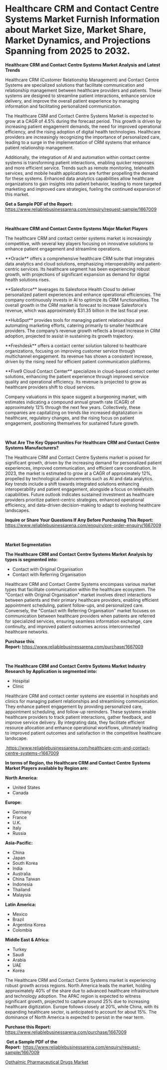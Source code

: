 <p><h1>Healthcare CRM and Contact Centre Systems Market Furnish Information about Market Size, Market Share, Market Dynamics, and Projections Spanning from 2025 to 2032.</h1></p><p><strong>Healthcare CRM and Contact Centre Systems Market Analysis and Latest Trends</strong></p>
<p><p>Healthcare CRM (Customer Relationship Management) and Contact Centre Systems are specialized solutions that facilitate communication and relationship management between healthcare providers and patients. These systems are designed to streamline patient interactions, enhance service delivery, and improve the overall patient experience by managing information and facilitating personalized communication.</p><p>The Healthcare CRM and Contact Centre Systems Market is expected to grow at a CAGR of 4.5% during the forecast period. This growth is driven by increasing patient engagement demands, the need for improved operational efficiency, and the rising adoption of digital health technologies. Healthcare providers are increasingly recognizing the importance of personalized care, leading to a surge in the implementation of CRM systems that enhance patient relationship management.</p><p>Additionally, the integration of AI and automation within contact centre systems is transforming patient interactions, enabling quicker responses and more efficient service. Trends such as remote monitoring, telehealth services, and mobile health applications are further propelling the demand for these systems. Enhanced data analytics capabilities allow healthcare organizations to gain insights into patient behavior, leading to more targeted marketing and improved care strategies, fueling the continued expansion of this market.</p></p>
<p><strong>Get a Sample PDF of the Report:&nbsp;</strong> <a href="https://www.reliablebusinessarena.com/enquiry/request-sample/1667009?utm_campaign=2485&utm_medium=2&utm_source=Github&utm_content=ia&utm_term=08032025&utm_id=healthcare-crm-and-contact-centre-systems">https://www.reliablebusinessarena.com/enquiry/request-sample/1667009</a></p>
<p>&nbsp;</p>
<p><strong>Healthcare CRM and Contact Centre Systems Major Market Players</strong></p>
<p><p>The healthcare CRM and contact center systems market is increasingly competitive, with several key players focusing on innovative solutions to enhance patient engagement and streamline operations. </p><p>**Oracle** offers a comprehensive healthcare CRM suite that integrates data analytics and cloud solutions, emphasizing interoperability and patient-centric services. Its healthcare segment has been experiencing robust growth, with projections of significant expansion as demand for digital health solutions rises.</p><p>**Salesforce** leverages its Salesforce Health Cloud to deliver personalized patient experiences and enhance operational efficiencies. The company continuously invests in AI to optimize its CRM functionalities. The overall growth in the CRM market is forecast to increase Salesforce's revenue, which was approximately $31.35 billion in the last fiscal year.</p><p>**HubSpot** provides tools for managing patient relationships and automating marketing efforts, catering primarily to smaller healthcare providers. The company’s revenue growth reflects a broad increase in CRM adoption, projected to assist in sustaining its growth trajectory.</p><p>**Freshdesk** offers a contact center solution tailored to healthcare organizations, focusing on improving customer service through multichannel engagement. Its revenue has shown a consistent increase, driven by the rising need for efficient patient communication platforms.</p><p>**Five9 Cloud Contact Center** specializes in cloud-based contact center solutions, enhancing the patient experience through improved service quality and operational efficiency. Its revenue is projected to grow as healthcare providers shift to cloud services.</p><p>Company valuations in this space suggest a burgeoning market, with estimates indicating a compound annual growth rate (CAGR) of approximately 12% through the next few years. Collectively, these companies are capitalizing on trends like increased digitalization in healthcare, regulatory changes, and the rising focus on patient engagement, positioning themselves for sustained future growth.</p></p>
<p>&nbsp;</p>
<p><strong>What Are The Key Opportunities For Healthcare CRM and Contact Centre Systems Manufacturers?</strong></p>
<p><p>The Healthcare CRM and Contact Centre Systems market is poised for significant growth, driven by the increasing demand for personalized patient experiences, improved communication, and efficient care coordination. In 2023, the market is estimated to grow at a CAGR of approximately 12%, propelled by technological advancements such as AI and data analytics. Key trends include a shift towards integrated solutions enhancing interoperability and patient engagement, alongside a focus on telehealth capabilities. Future outlook indicates sustained investment as healthcare providers prioritize patient-centric strategies, enhanced operational efficiency, and data-driven decision-making to adapt to evolving healthcare landscapes.</p></p>
<p><strong>Inquire or Share Your Questions If Any Before Purchasing This Report:</strong> <a href="https://www.reliablebusinessarena.com/enquiry/pre-order-enquiry/1667009?utm_campaign=2485&utm_medium=2&utm_source=Github&utm_content=ia&utm_term=08032025&utm_id=healthcare-crm-and-contact-centre-systems">https://www.reliablebusinessarena.com/enquiry/pre-order-enquiry/1667009</a></p>
<p>&nbsp;</p>
<p><strong>Market Segmentation</strong></p>
<p><strong>The Healthcare CRM and Contact Centre Systems Market Analysis by types is segmented into:</strong></p>
<p><ul><li>Contact with Original Organisation</li><li>Contact with Referring Organisation</li></ul></p>
<p><p>Healthcare CRM and Contact Centre Systems encompass various market types that facilitate communication within the healthcare ecosystem. The "Contact with Original Organisation" market involves direct interactions between patients and their primary healthcare providers, enabling efficient appointment scheduling, patient follow-ups, and personalized care. Conversely, the "Contact with Referring Organisation" market focuses on communication between healthcare providers when patients are referred for specialized services, ensuring seamless information exchange, care continuity, and improved patient outcomes across interconnected healthcare networks.</p></p>
<p><strong>Purchase this Report:&nbsp;</strong><a href="https://www.reliablebusinessarena.com/purchase/1667009?utm_campaign=2485&utm_medium=2&utm_source=Github&utm_content=ia&utm_term=08032025&utm_id=healthcare-crm-and-contact-centre-systems">https://www.reliablebusinessarena.com/purchase/1667009</a></p>
<p>&nbsp;</p>
<p><strong>The Healthcare CRM and Contact Centre Systems Market Industry Research by Application is segmented into:</strong></p>
<p><ul><li>Hospital</li><li>Clinic</li></ul></p>
<p><p>Healthcare CRM and contact center systems are essential in hospitals and clinics for managing patient relationships and streamlining communication. They enhance patient engagement by providing personalized care, appointment scheduling, and follow-up reminders. These systems enable healthcare providers to track patient interactions, gather feedback, and improve service delivery. By integrating data, they facilitate efficient resource allocation and enhance operational workflows, ultimately leading to improved patient outcomes and satisfaction in the competitive healthcare landscape.</p></p>
<p><a href="https://www.reliablebusinessarena.com/healthcare-crm-and-contact-centre-systems-r1667009?utm_campaign=2485&utm_medium=2&utm_source=Github&utm_content=ia&utm_term=08032025&utm_id=healthcare-crm-and-contact-centre-systems">&nbsp;https://www.reliablebusinessarena.com/healthcare-crm-and-contact-centre-systems-r1667009</a></p>
<p><strong>In terms of Region, the Healthcare CRM and Contact Centre Systems Market Players available by Region are:</strong></p>
<p>
    <p> <strong> North America: </strong>
        <ul>
            <li>United States</li>
            <li>Canada</li>
        </ul>
        </p> 
    <p> <strong> Europe: </strong>
        <ul>
            <li>Germany</li>
            <li>France</li>
            <li>U.K.</li>
            <li>Italy</li>
            <li>Russia</li>
        </ul>
        </p> 
    <p> <strong> Asia-Pacific: </strong>
        <ul>
            <li>China</li>
            <li>Japan</li>
            <li>South Korea</li>
            <li>India</li>
            <li>Australia</li>
            <li>China Taiwan</li>
            <li>Indonesia</li>
            <li>Thailand</li>
            <li>Malaysia</li>
        </ul>
        </p> 
    <p> <strong> Latin America: </strong>
        <ul>
            <li>Mexico</li>
            <li>Brazil</li>
            <li>Argentina Korea</li>
            <li>Colombia</li>
        </ul>
        </p> 
    <p> <strong> Middle East & Africa: </strong>
        <ul>
            <li>Turkey</li>
            <li>Saudi</li>
            <li>Arabia</li>
            <li>UAE</li>
            <li>Korea</li>
        </ul>
    </p>
    </p>
<p><p>The Healthcare CRM and Contact Centre Systems market is experiencing robust growth across regions. North America leads the market, holding approximately 40% of the share due to advanced healthcare infrastructure and technology adoption. The APAC region is expected to witness significant growth, projected to capture around 25% due to increasing healthcare digitization. Europe follows closely at 20%, while China, with its expanding healthcare sector, is anticipated to account for about 15%. The dominance of North America is expected to persist in the near term.</p></p>
<p><strong>Purchase this Report: </strong><a href="https://www.reliablebusinessarena.com/purchase/1667009?utm_campaign=2485&utm_medium=2&utm_source=Github&utm_content=ia&utm_term=08032025&utm_id=healthcare-crm-and-contact-centre-systems">https://www.reliablebusinessarena.com/purchase/1667009</a></p>
<p>&nbsp;<strong>Get a Sample PDF of the Report:&nbsp;&nbsp;</strong><a href="https://www.reliablebusinessarena.com/enquiry/request-sample/1667009?utm_campaign=2485&utm_medium=2&utm_source=Github&utm_content=ia&utm_term=08032025&utm_id=healthcare-crm-and-contact-centre-systems">https://www.reliablebusinessarena.com/enquiry/request-sample/1667009</a></p>
<p><strong></strong></p>
<p><p><a href="https://github.com/mayabungard8092/Market-Research-Report-List-1/blob/main/opthalmic-pharmaceutical-drugs-market.md?utm_campaign=2485&utm_medium=2&utm_source=Github&utm_content=ia&utm_term=08032025&utm_id=healthcare-crm-and-contact-centre-systems">Opthalmic Pharmaceutical Drugs Market</a></p></p>